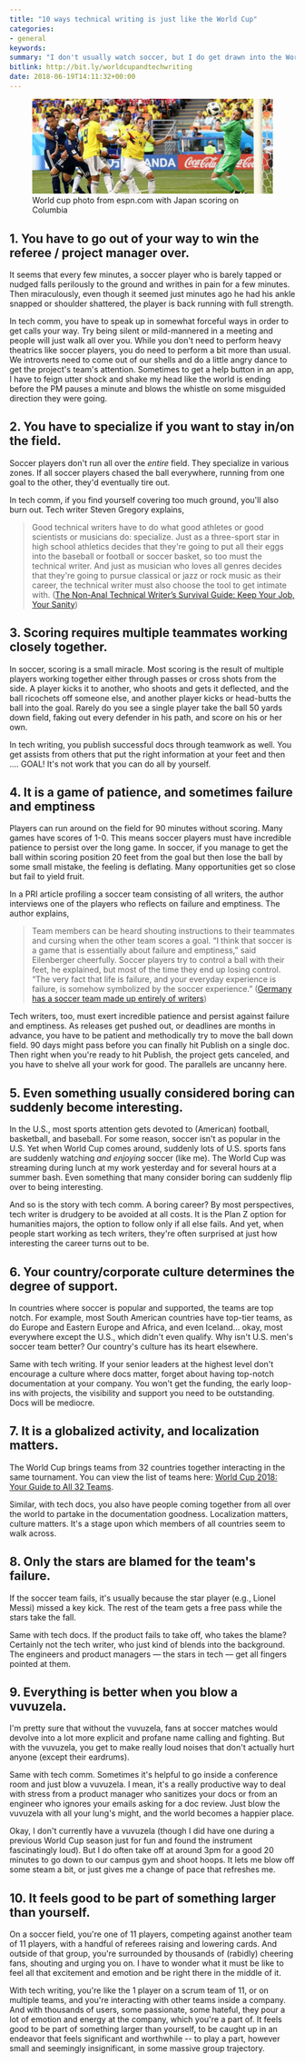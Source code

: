 ```yaml
---
title: "10 ways technical writing is just like the World Cup"
categories:
- general
keywords:
summary: "I don't usually watch soccer, but I do get drawn into the World Cup. And this year, I'm finding that there are a surprising number of similarities between the World Cup and technical writing. Yes!!! So let's get started with the top 10 ways that technical writing is just like the soccer at the World Cup."
bitlink: http://bit.ly/worldcupandtechwriting
date: 2018-06-19T14:11:32+00:00
---
```


<figure><img src="/images/soccerworldcuppic.png"/><figcaption>World cup photo from espn.com with Japan scoring on Columbia</figcaption></figure>

## 1. You have to go out of your way to win the referee / project manager over.

It seems that every few minutes, a soccer player who is barely tapped or nudged falls perilously to the ground and writhes in pain for a few minutes. Then miraculously, even though it seemed just minutes ago he had his ankle snapped or shoulder shattered, the player is back running with full strength.

In tech comm, you have to speak up in somewhat forceful ways in order to get calls your way. Try being silent or mild-mannered in a meeting and people will just walk all over you. While you don't need to perform heavy theatrics like soccer players, you do need to perform a bit more than usual. We introverts need to come out of our shells and do a little angry dance to get the project's team's attention. Sometimes to get a help button in an app, I have to feign utter shock and shake my head like the world is ending before the PM pauses a minute and blows the whistle on some misguided direction they were going.

## 2. You have to specialize if you want to stay in/on the field.

Soccer players don't run all over the *entire* field. They specialize in various zones. If all soccer players chased the ball everywhere, running from one goal to the other, they'd eventually tire out.

In tech comm, if you find yourself covering too much ground, you'll also burn out. Tech writer Steven Gregory explains,

> Good technical writers have to do what good athletes or good scientists or musicians do: specialize. Just as a three-sport star in high school athletics decides that they're going to put all their eggs into the baseball or football or soccer basket, so too must the technical writer. And just as musician who loves all genres decides that they're going to pursue classical or jazz or rock music as their career, the technical writer must also choose the tool to get intimate with. ([The Non-Anal Technical Writer’s Survival Guide: Keep Your Job, Your Sanity](https://books.google.com/books?id=d8SCBAAAQBAJ&pg=PT13&lpg=PT13#v=onepage&q&f=false))

## 3. Scoring requires multiple teammates working closely together.

In soccer, scoring is a small miracle. Most scoring is the result of multiple players working together either through passes or cross shots from the side. A player kicks it to another, who shoots and gets it deflected, and the ball ricochets off someone else, and another player kicks or head-butts the ball into the goal. Rarely do you see a single player take the ball 50 yards down field, faking out every defender in his path, and score on his or her own.

In tech writing, you publish successful docs through teamwork as well. You get assists from others that put the right information at your feet and then .... GOAL! It's not work that you can do all by yourself.

## 4. It is a game of patience, and sometimes failure and emptiness

Players can run around on the field for 90 minutes without scoring. Many games have scores of 1-0. This means soccer players must have incredible patience to persist over the long game. In soccer, if you manage to get the ball within scoring position 20 feet from the goal but then lose the ball by some small mistake, the feeling is deflating. Many opportunities get so close but fail to yield fruit.

In a PRI article profiling a soccer team consisting of all writers, the author interviews one of the players who reflects on failure and emptiness. The author explains,

> Team members can be heard shouting instructions to their teammates and cursing when the other team scores a goal. “I think that soccer is a game that is essentially about failure and emptiness,” said Eilenberger cheerfully. Soccer players try to control a ball with their feet, he explained, but most of the time they end up losing control. “The very fact that life is failure, and your everyday experience is failure, is somehow symbolized by the soccer experience.” ([Germany has a soccer team made up entirely of writers](https://www.pri.org/stories/2017-01-24/germany-has-soccer-team-made-entirely-writers-0))

Tech writers, too, must exert incredible patience and persist against failure and emptiness. As releases get pushed out, or deadlines are months in advance, you have to be patient and methodically try to move the ball down field. 90 days might pass before you can finally hit Publish on a single doc. Then right when you're ready to hit Publish, the project gets canceled, and you have to shelve all your work for good. The parallels are uncanny here.

## 5. Even something usually considered boring can suddenly become interesting.

In the U.S., most sports attention gets devoted to (American) football, basketball, and baseball. For some reason, soccer isn't as popular in the U.S. Yet when World Cup comes around, suddenly lots of U.S. sports fans are suddenly watching *and enjoying* soccer (like me). The World Cup was streaming during lunch at my work yesterday and for several hours at a summer bash. Even something that many consider boring can suddenly flip over to being interesting.

And so is the story with tech comm. A boring career? By most perspectives, tech writer is drudgery to be avoided at all costs. It is the Plan Z option for humanities majors, the option to follow only if all else fails. And yet, when people start working as tech writers, they're often surprised at just how interesting the career turns out to be.

## 6. Your country/corporate culture determines the degree of support.

In countries where soccer is popular and supported, the teams are top notch. For example, most South American countries have top-tier teams, as do Europe and Eastern Europe and Africa, and even Iceland... okay, most everywhere except the U.S., which didn't even qualify. Why isn't U.S. men's soccer team better? Our country's culture has its heart elsewhere.

Same with tech writing. If your senior leaders at the highest level don't encourage a culture where docs matter, forget about having top-notch documentation at your company. You won't get the funding, the early loop-ins with projects, the visibility and support you need to be outstanding. Docs will be mediocre.

## 7. It is a globalized activity, and localization matters.

The World Cup brings teams from 32 countries together interacting in the same tournament. You can view the list of teams here: [World Cup 2018: Your Guide to All 32 Teams](https://www.nytimes.com/2018/06/11/sports/world-cup-groups.html).

Similar, with tech docs, you also have people coming together from all over the world to partake in the documentation goodness. Localization matters, culture matters. It's a stage upon which members of all countries seem to walk across.

## 8. Only the stars are blamed for the team's failure.

If the soccer team fails, it's usually because the star player (e.g., Lionel Messi) missed a key kick. The rest of the team gets a free pass while the stars take the fall.

Same with tech docs. If the product fails to take off, who takes the blame? Certainly not the tech writer, who just kind of blends into the background. The engineers and product managers &mdash; the stars in tech &mdash; get all fingers pointed at them.

## 9. Everything is better when you blow a vuvuzela.

I'm pretty sure that without the vuvuzela, fans at soccer matches would devolve into a lot more explicit and profane name calling and fighting. But with the vuvuzela, you get to make really loud noises that don't actually hurt anyone (except their eardrums).

Same with tech comm. Sometimes it's helpful to go inside a conference room and just blow a vuvuzela. I mean, it's a really productive way to deal with stress from a product manager who sanitizes your docs or from an engineer who ignores your emails asking for a doc review. Just blow the vuvuzela with all your lung's might, and the world becomes a happier place.

Okay, I don't currently have a vuvuzela (though I did have one during a previous World Cup season just for fun and found the instrument fascinatingly loud). But I do often take off at around 3pm for a good 20 minutes to go down to our campus gym and shoot hoops. It lets me blow off some steam a bit, or just gives me a change of pace that refreshes me.

## 10. It feels good to be part of something larger than yourself.

On a soccer field, you're one of 11 players, competing against another team of 11 players, with a handful of referees raising and lowering cards. And outside of that group, you're surrounded by thousands of (rabidly) cheering fans, shouting and urging you on. I have to wonder what it must be like to feel all that excitement and emotion and be right there in the middle of it.

With tech writing, you're like the 1 player on a scrum team of 11, or on multiple teams, and you're interacting with other teams inside a company. And with thousands of users, some passionate, some hateful, they pour a lot of emotion and energy at the company, which you're a part of. It feels good to be part of something larger than yourself, to be caught up in an endeavor that feels significant and worthwhile -- to play a part, however small and seemingly insignificant, in some massive group trajectory.
